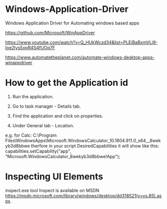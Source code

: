 # Windows-Application-Driver
Windows Application Driver for Automating windows based apps

https://github.com/Microsoft/WinAppDriver

https://www.youtube.com/watch?v=Q_HUkWczd34&list=PLEiBaBxmVLi9-Ioe2lys5xpR4S4fUOq7F

https://www.automatetheplanet.com/automate-windows-desktop-apps-winappdriver

# How to get the Application id
1) Run the application.
 
2) Go to task manager - Details tab.
 
3) Find the application and click on properties.
 
4) Under General tab - Location.

e.g. for Calc:
C:\Program Files\WindowsApps\Microsoft.WindowsCalculator_10.1804.911.0_x64__8wekyb3d8bbwe
therfore in your script DesiredCapabilities it will show like this:
capabilities.setCapability("app", "Microsoft.WindowsCalculator_8wekyb3d8bbwe!App");

# Inspecting UI Elements
inspect.exe tool
Inspect is available on MSDN https://msdn.microsoft.com/library/windows/desktop/dd318521(v=vs.85).aspx.
